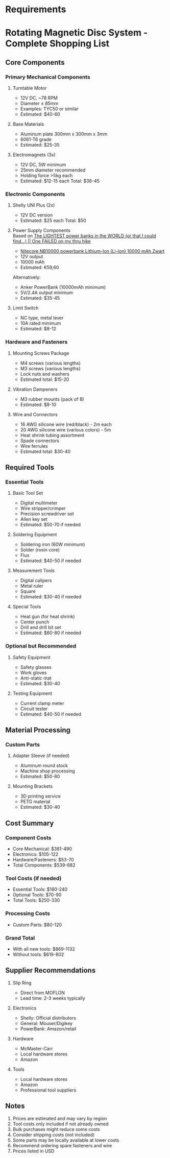 # Requirements

# Rotating Magnetic Disc System - Complete Shopping List

## Core Components

### Primary Mechanical Components
1. Turntable Motor
   - 12V DC, ~78 RPM
   - Diameter ≤ 85mm
   - Examples: TYC50 or similar
   - Estimated: $40-60

3. Base Materials
   - Aluminum plate 300mm x 300mm x 3mm
   - 6061-T6 grade
   - Estimated: $25-35

4. Electromagnets (3x)
   - 12V DC, 5W minimum
   - 25mm diameter recommended
   - Holding force >5kg each
   - Estimated: $12-15 each
   Total: $36-45

### Electronic Components
1. Shelly UNI Plus (2x)
   - 12V DC version
   - Estimated: $25 each
   Total: $50

2. Power Supply Components<br/>
   Based on [The LIGHTEST power banks in the WORLD (or that I could find…) || One FAILED on my thru hike](https://www.youtube.com/watch?v=gC5rn5lFWP0)
   - [Nitecore NB10000 powerbank Lithium-Ion (Li-Ion) 10000 mAh Zwart](https://www.amazon.nl/Nitecore-NB10000-powerbank-Lithium-Ion-Li-Ion/)
   - 12V output
   - 10000 mAh
   - Estimated: €59,60
  
   Alternatively:
   - Anker PowerBank (10000mAh minimum)
   - 5V/2.4A output minimum
   - Estimated: $35-45
   
3. Limit Switch
   - NC type, metal lever
   - 10A rated minimum
   - Estimated: $8-12

### Hardware and Fasteners

1. Mounting Screws Package
   - M4 screws (various lengths)
   - M3 screws (various lengths)
   - Lock nuts and washers
   - Estimated total: $15-20

2. Vibration Dampeners
   - M3 rubber mounts (pack of 8)
   - Estimated: $8-10

3. Wire and Connectors
   - 16 AWG silicone wire (red/black) - 2m each
   - 20 AWG silicone wire (various colors) - 5m
   - Heat shrink tubing assortment
   - Spade connectors
   - Wire ferrules
   - Estimated total: $30-40

## Required Tools

### Essential Tools
1. Basic Tool Set
   - Digital multimeter
   - Wire stripper/crimper
   - Precision screwdriver set
   - Allen key set
   - Estimated: $50-70 if needed

2. Soldering Equipment
   - Soldering iron (60W minimum)
   - Solder (rosin core)
   - Flux
   - Estimated: $40-50 if needed

3. Measurement Tools
   - Digital calipers
   - Metal ruler
   - Square
   - Estimated: $30-40 if needed

4. Special Tools
   - Heat gun (for heat shrink)
   - Center punch
   - Drill and drill bit set
   - Estimated: $60-80 if needed

### Optional but Recommended
1. Safety Equipment
   - Safety glasses
   - Work gloves
   - Anti-static mat
   - Estimated: $30-40

2. Testing Equipment
   - Current clamp meter
   - Circuit tester
   - Estimated: $40-50 if needed

## Material Processing

### Custom Parts
1. Adapter Sleeve (if needed)
   - Aluminum round stock
   - Machine shop processing
   - Estimated: $50-80

2. Mounting Brackets
   - 3D printing service
   - PETG material
   - Estimated: $30-40

## Cost Summary

### Component Costs
- Core Mechanical: $381-490
- Electronics: $105-122
- Hardware/Fasteners: $53-70
- Total Components: $539-682

### Tool Costs (if needed)
- Essential Tools: $180-240
- Optional Tools: $70-90
- Total Tools: $250-330

### Processing Costs
- Custom Parts: $80-120

### Grand Total
- With all new tools: $869-1132
- Without tools: $619-802

## Supplier Recommendations

1. Slip Ring
   - Direct from MOFLON
   - Lead time: 2-3 weeks typically

2. Electronics
   - Shelly: Official distributors
   - General: Mouser/Digikey
   - PowerBank: Amazon/retail

3. Hardware
   - McMaster-Carr
   - Local hardware stores
   - Amazon

4. Tools
   - Local hardware stores
   - Amazon
   - Professional tool suppliers

## Notes
1. Prices are estimated and may vary by region
2. Tool costs only included if not already owned
3. Bulk purchases might reduce some costs
4. Consider shipping costs (not included)
5. Some parts may be locally available at lower costs
6. Recommend ordering spare fasteners and wire
7. Prices listed in USD

